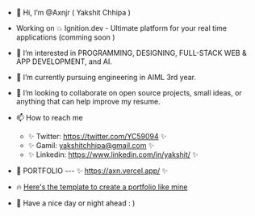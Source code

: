 - 👋 Hi, I’m @Axnjr ( Yakshit Chhipa )
- Working on 💥 Ignition.dev - Ultimate platform for your real time applications (comming soon )
- 👀 I’m interested in PROGRAMMING, DESIGNING, FULL-STACK WEB & APP DEVELOPMENT, and AI.
- 🌱 I’m currently pursuing engineering in AIML 3rd year.
- 💞️ I’m looking to collaborate on open source projects, small ideas, or anything that can help improve my resume.
- 📫 How to reach me
    - ✨ Twitter: https://twitter.com/YC59094 ✨
    - ✨ Gamil: yakshitchhipa@gmail.com ✨
    - ✨ Linkedin: https://www.linkedin.com/in/yakshit/  ✨

- 🚀 PORTFOLIO --- ✨ https://axn.vercel.app/ ✨
- 🔥 [Here's the template to create a portfolio like mine](https://github.com/Axnjr/Portfolio-template)
- 🤙 Have a nice day or night ahead : ) 
